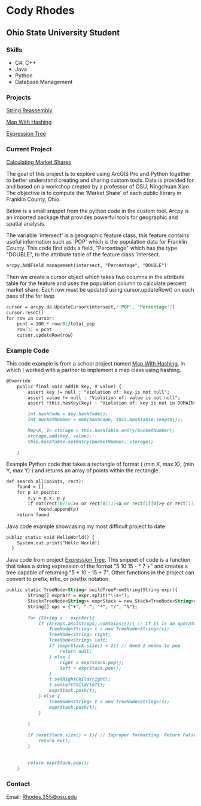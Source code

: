 # Cody Rhodes

## Ohio State University Student

### Skills
- C#, C++
- Java
- Python
- Database Management

### Projects

[String Reassembly](https://github.com/Rhodes355/Portfolio/blob/master/StringReassembly.java)

[Map With Hashing](https://github.com/Rhodes355/Portfolio/blob/master/MapWithHashing.java)

[Expression Tree](https://github.com/Rhodes355/Portfolio/blob/master/ExpressionTree.java)

### Current Project
[Calculating Market Shares](https://github.com/Rhodes355/Portfolio/blob/master/MarketShares.py)

The goal of this project is to explore using ArcGIS Pro and Python together to better understand creating and sharing custom tools. Data is provided for and based on a workshop created by a professor of OSU, Ningchuan Xiao. The objective is to compute the 'Market Share' of each public library in Franklin County, Ohio.

Below is a small snippet from the python code in the custom tool. Arcpy is an imported package that provides powerful tools for geographic and spatial analysis.

The variable 'intersect' is a geographic feature class, this feature contains useful information such as 'POP' which is the population data for Franklin County. This code first adds a field, "Percentage" which has the type "DOUBLE", to the attribute table of the feature class 'intersect.
```markdown
arcpy.AddField_management(intersect, "Percentage", "DOUBLE")
```

Then we create a cursor object which takes two columns in the attribute table for the feature and uses the population column to calculate percent market share. Each row must be updated using cursor.updateRow() on each pass of the for loop
```markdown
cursor = arcpy.da.UpdateCursor(intersect,['POP', 'Percentage'])
cursor.reset()
for row in cursor:
    pcnt = 100 * row[0]/total_pop
    row[1] = pcnt
    cursor.updateRow(row)
```


### Example Code
This code example is from a school project named [Map With Hashing](https://github.com/Rhodes355/Portfolio/blob/master/MapWithHashing.java), in which I worked with a partner to implement a map class using hashing.
```markdown
@Override
    public final void add(K key, V value) {
        assert key != null : "Violation of: key is not null";
        assert value != null : "Violation of: value is not null";
        assert !this.hasKey(key) : "Violation of: key is not in DOMAIN(this)";

        int hashCode = key.hashCode();
        int bucketNumber = mod(hashCode, this.hashTable.length());

        Map<K, V> storage = this.hashTable.entry(bucketNumber);
        storage.add(key, value);
        this.hashTable.setEntry(bucketNumber, storage);

    }
```

Example Python code that takes a rectangle of format ( (min X, max X), (min Y, max Y) ) and returns an array of points within the rectangle.
```markdown
def search_all(points, rect):
    found = []
    for p in points:
        x,y = p.x, p.y
        if not(rect[0][0]>x or rect[0][1]<x or rect[1][0]>y or rect[1][1]<y):
            found.append(p)
    return found
```
Java code example showcasing my most difficult project to date
```markdown
public static void HelloWorld() { 
	System.out.print("Hello World!)
  }
```
Java code from project [Expression Tree](https://github.com/Rhodes355/Portfolio/blob/master/ExpressionTree.java). This snippet of code is a function that takes a string expression of the format "5 10 15 - * 7 +" and creates a tree capable of returning "5 * 10 - 15 + 7". Other functions in the project can convert to prefix, infix, or postfix notation.

```markdown
public static TreeNode<String> buildTreeFromString(String expr){
		String[] exprArr = expr.split("\\s+");
		Stack<TreeNode<String>> exprStack = new Stack<TreeNode<String>>();
		String[] ops = {"+", "-", "*", "/", "%"};
		
		for (String s : exprArr){
			if (Arrays.asList(ops).contains(s)){ // If it is an operator
				TreeNode<String> t = new TreeNode<String>(s);
				TreeNode<String> right;
				TreeNode<String> left;
				if (exprStack.size() < 2){ // Need 2 nodes to pop
					return null;
				} else {
					right = exprStack.pop();
					left = exprStack.pop();
				}
				t.setRightChild(right);
				t.setLeftChild(left);
				exprStack.push(t);
			} else {
				TreeNode<String> t = new TreeNode<String>(s);
				exprStack.push(t);
			}
			
		}
		
		if (exprStack.size() > 1){ // Improper formatting. Return False
			return null;
		}
		
		
		return exprStack.pop();
	}
```

### Contact

Email: Rhodes.355@osu.edu
